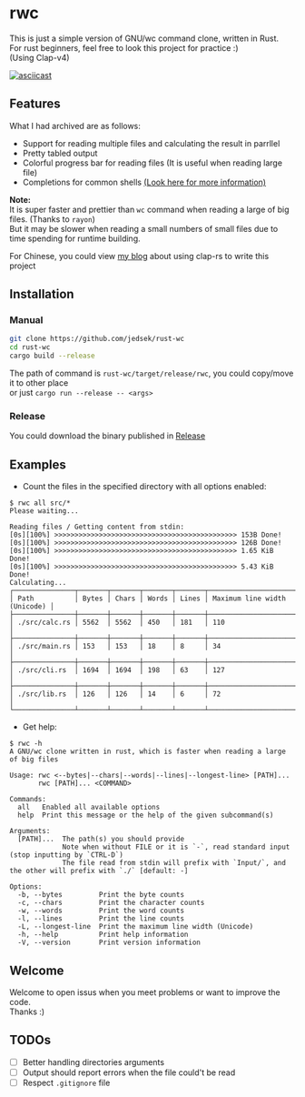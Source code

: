 # rwc
This is just a simple version of GNU/wc command clone, written in Rust.  
For rust beginners, feel free to look this project for practice :)  
(Using Clap-v4)  

[![asciicast](https://asciinema.org/a/534647.svg)](https://asciinema.org/a/534647)

## Features
What I had archived are as follows:
- Support for reading multiple files and calculating the result in parrllel
- Pretty tabled output
- Colorful progress bar for reading files (It is useful when reading large file)
- Completions for common shells [(Look here for more information)](/completions/)

**Note:**  
It is super faster and prettier than `wc` command when reading a large of big files. (Thanks to `rayon`)  
But it may be slower when reading a small numbers of small files due to time spending for runtime building.

For Chinese, you could view [my blog](https://jedsek.xyz/posts/rust-clap/intro) about using clap-rs to write this project  

## Installation

### Manual

```bash
git clone https://github.com/jedsek/rust-wc
cd rust-wc
cargo build --release
```

The path of command is `rust-wc/target/release/rwc`, you could copy/move it to other place  
or just `cargo run --release -- <args>`

### Release
You could download the binary published in [Release](https://github.com/Jedsek/rust-wc/releases/)

## Examples

- Count the files in the specified directory with all options enabled:

```
$ rwc all src/*
Please waiting...

Reading files / Getting content from stdin:
[0s][100%] >>>>>>>>>>>>>>>>>>>>>>>>>>>>>>>>>>>>>>>>>>>>> 153B Done!
[0s][100%] >>>>>>>>>>>>>>>>>>>>>>>>>>>>>>>>>>>>>>>>>>>>> 126B Done!
[0s][100%] >>>>>>>>>>>>>>>>>>>>>>>>>>>>>>>>>>>>>>>>>>>>> 1.65 KiB Done!
[0s][100%] >>>>>>>>>>>>>>>>>>>>>>>>>>>>>>>>>>>>>>>>>>>>> 5.43 KiB Done!
Calculating...
┌───────────────┬───────┬───────┬───────┬───────┬──────────────────────────────┐
│ Path          │ Bytes │ Chars │ Words │ Lines │ Maximum line width (Unicode) │
├───────────────┼───────┼───────┼───────┼───────┼──────────────────────────────┤
│ ./src/calc.rs │ 5562  │ 5562  │ 450   │ 181   │ 110                          │
├───────────────┼───────┼───────┼───────┼───────┼──────────────────────────────┤
│ ./src/main.rs │ 153   │ 153   │ 18    │ 8     │ 34                           │
├───────────────┼───────┼───────┼───────┼───────┼──────────────────────────────┤
│ ./src/cli.rs  │ 1694  │ 1694  │ 198   │ 63    │ 127                          │
├───────────────┼───────┼───────┼───────┼───────┼──────────────────────────────┤
│ ./src/lib.rs  │ 126   │ 126   │ 14    │ 6     │ 72                           │
└───────────────┴───────┴───────┴───────┴───────┴──────────────────────────────┘
```

- Get help:

```
$ rwc -h
A GNU/wc clone written in rust, which is faster when reading a large of big files

Usage: rwc <--bytes|--chars|--words|--lines|--longest-line> [PATH]...
       rwc [PATH]... <COMMAND>

Commands:
  all   Enabled all available options
  help  Print this message or the help of the given subcommand(s)

Arguments:
  [PATH]...  The path(s) you should provide
             Note when without FILE or it is `-`, read standard input (stop inputting by `CTRL-D`)
             The file read from stdin will prefix with `Input/`, and the other will prefix with `./` [default: -]

Options:
  -b, --bytes         Print the byte counts
  -c, --chars         Print the character counts
  -w, --words         Print the word counts
  -l, --lines         Print the line counts
  -L, --longest-line  Print the maximum line width (Unicode)
  -h, --help          Print help information
  -V, --version       Print version information
```

## Welcome
Welcome to open issus when you meet problems or want to improve the code.  
Thanks :)

## TODOs
- [ ] Better handling directories arguments
- [ ] Output should report errors when the file could't be read
- [ ] Respect `.gitignore` file
